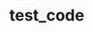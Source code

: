# test_code
<style>
    .k-pager-wrap .k-dropdown {
        display: inline-block;
        vertical-align: middle;
    }

    .k-pager-wrap #pagerSlider {
        display: inline-block;
        vertical-align: middle;
    }
</style>

<script>
    $(document).ready(function () {
        // Find the pager and insert the switch
        var pagerElement = $("#kendoGrid .k-grid-pager");
        var switchHtml = '<div id="pagerSlider" class="k-switch k-switch-off"><span class="k-switch-handle"></span></div>';
        pagerElement.find(".k-pager-sizes").after(switchHtml);

        // Initialize the Kendo Switch
        $("#pagerSlider").kendoSwitch({
            change: function (e) {
                // Perform any additional actions based on the state
                var switchState = e.sender.value();
                console.log("Switch state:", switchState);
            }
        });
    });
</script>
